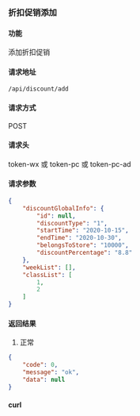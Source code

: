 ### 折扣促销添加

#### 功能

添加折扣促销

#### 请求地址

```text
/api/discount/add
```

#### 请求方式

POST

#### 请求头

token-wx 或 token-pc 或 token-pc-ad

#### 请求参数

```json
{
    "discountGlobalInfo": {
        "id": null,
        "discountType": "1",
        "startTime": "2020-10-15",
        "endTime": "2020-10-30",
        "belongsToStore": "10000",
        "discountPercentage": "8.8"
    },
    "weekList": [],
    "classList": [
        1,
        2
    ]
}
```

#### 返回结果

1. 正常

```json
{
    "code": 0,
    "message": "ok",
    "data": null
}
```


#### curl

```text

```